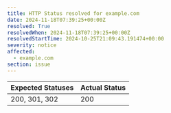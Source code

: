 ```yaml
---
title: HTTP Status resolved for example.com
date: 2024-11-18T07:39:25+00:00Z
resolved: True
resolvedWhen: 2024-11-18T07:39:25+00:00Z
resolvedStartTime: 2024-10-25T21:09:43.191474+00:00
severity: notice
affected:
  - example.com
section: issue
---
```


| Expected Statuses | Actual Status  |
|-------------------|----------------|
| 200, 301, 302 | 200 |
